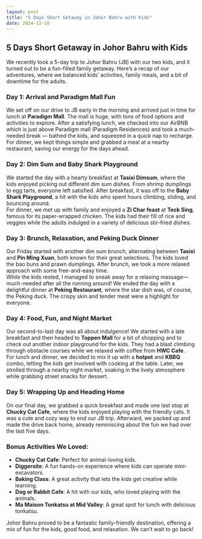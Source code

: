 ```yaml
---
layout: post
title: "5 Days Short Getaway in Johor Bahru with Kids"
date: 2024-12-10
---
```


## 5 Days Short Getaway in Johor Bahru with Kids

We recently took a 5-day trip to Johor Bahru (JB) with our two kids, and it turned out to be a fun-filled family getaway. Here’s a recap of our adventures, where we balanced kids’ activities, family meals, and a bit of downtime for the adults.

### Day 1: Arrival and Paradigm Mall Fun
We set off on our drive to JB early in the morning and arrived just in time for lunch at **Paradigm Mall**. The mall is huge, with tons of food options and activities to explore. After a satisfying lunch, we checked into our AirBNB which is just above Paradigm mall (Paradigm Residences) and took a much-needed break — bathed the kids, and squeezed in a quick nap to recharge.  
For dinner, we kept things simple and grabbed a meal at a nearby restaurant, saving our energy for the days ahead.

### Day 2: Dim Sum and Baby Shark Playground
We started the day with a hearty breakfast at **Tasixi Dimsum**, where the kids enjoyed picking out different dim sum dishes. From shrimp dumplings to egg tarts, everyone left satisfied. After breakfast, it was off to the **Baby Shark Playground**, a hit with the kids who spent hours climbing, sliding, and bouncing around.  
For dinner, we met up with family and enjoyed a **Zi Char feast** at **Teck Sing**, famous for its paper-wrapped chicken. The kids had their fill of rice and veggies while the adults indulged in a variety of delicious stir-fried dishes.

### Day 3: Brunch, Relaxation, and Peking Duck Dinner
Our Friday started with another dim sum brunch, alternating between **Tasixi** and **Pin Ming Xuan**, both known for their great selections. The kids loved the bao buns and prawn dumplings. After brunch, we took a more relaxed approach with some free-and-easy time.  
While the kids rested, I managed to sneak away for a relaxing massage—much-needed after all the running around! We ended the day with a delightful dinner at **Peking Restaurant**, where the star dish was, of course, the Peking duck. The crispy skin and tender meat were a highlight for everyone.

### Day 4: Food, Fun, and Night Market
Our second-to-last day was all about indulgence! We started with a late breakfast and then headed to **Toppen Mall** for a bit of shopping and to check out another indoor playground for the kids. They had a blast climbing through obstacle courses while we relaxed with coffee from **HWC Cafe**.  
For lunch and dinner, we decided to mix it up with a **hotpot** and **KBBQ** combo, letting the kids get involved with cooking at the table. Later, we strolled through a nearby night market, soaking in the lively atmosphere while grabbing street snacks for dessert.

### Day 5: Wrapping Up and Heading Home
On our final day, we grabbed a quick breakfast and made one last stop at **Chucky Cat Cafe**, where the kids enjoyed playing with the friendly cats. It was a cute and cozy way to end our JB trip. Afterward, we packed up and made the drive back home, already reminiscing about the fun we had over the last five days.

### Bonus Activities We Loved:
- **Chucky Cat Cafe**: Perfect for animal-loving kids.
- **Diggersite**: A fun hands-on experience where kids can operate mini-excavators.
- **Baking Class**: A great activity that lets the kids get creative while learning.
- **Dog or Rabbit Cafe**: A hit with our kids, who loved playing with the animals.
- **Ma Maison Tonkatsu at Mid Valley**: A great spot for lunch with delicious tonkatsu.

Johor Bahru proved to be a fantastic family-friendly destination, offering a mix of fun for the kids, good food, and relaxation. We can’t wait to go back!
